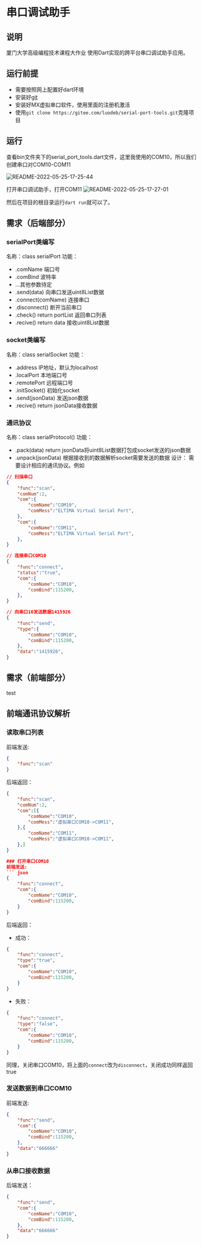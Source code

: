 # 串口调试助手

## 说明

厦门大学高级编程技术课程大作业 使用Dart实现的跨平台串口调试助手应用。

## 运行前提

 - 需要按照网上配置好dart环境
 - 安装好[git](https://git-scm.com/)
 - 安装好MX虚拟串口软件，使用里面的注册机激活
 - 使用```git clone https://gitee.com/luodeb/serial-port-tools.git```克隆项目

## 运行

查看bin文件夹下的serial_port_tools.dart文件，这里我使用的COM10，所以我们创建串口对COM10-COM11

![README-2022-05-25-17-25-44](https://imgfiles-debin.oss-cn-hangzhou.aliyuncs.com/md_imgfiles/README-2022-05-25-17-25-44.png)

打开串口调试助手，打开COM11
![README-2022-05-25-17-27-01](https://imgfiles-debin.oss-cn-hangzhou.aliyuncs.com/md_imgfiles/README-2022-05-25-17-27-01.png)

然后在项目的根目录运行```dart run```就可以了。

## 需求（后端部分）

### serialPort类编写

名称：class serialPort 
功能：
 - .comName 端口号
 - .comBind 波特率
 - ...其他参数待定
 - .send(data) 向串口发送uint8List数据
 - .connect(comName) 连接串口
 - .disconnect() 断开当前串口
 - .check() return portList 返回串口列表
 - .recive() return data 接收uint8List数据

### socket类编写

名称：class serialSocket
功能：
 - .address IP地址，默认为localhost
 - .localPort 本地端口号
 - .remotePort 远程端口号
 - .initSocket() 初始化socket
 - .send(jsonData) 发送json数据
 - .recive() return jsonData接收数据

### 通讯协议

名称：class serialProtocol()
功能：
 - .pack(data) return jsonData将uint8List数据打包成socket发送的json数据
 - .unpack(jsonData) 根据接收到的数据解析socket需要发送的数据
设计：
需要设计相应的通讯协议。例如
``` json
// 扫描串口
{
    "func":"scan",
    "comNum":2,
    "com":{
        "comName":"COM10",
        "comMess":"ELTIMA Virtual Serial Port",
    },
    "com":{
        "comName":"COM11",
        "comMess":"ELTIMA Virtual Serial Port",
    },
}

// 连接串口COM10
{
    "func":"connect",
    "status":"true",
    "com":{
        "comName":"COM10",
        "comBind":115200,
    },
}

// 向串口10发送数据1415926
{
    "func":"send",
    "type":{
        "comName":"COM10",
        "comBind":115200,
    },
    "data":"1415926",
}
```

## 需求（前端部分）

test

## 前端通讯协议解析

### 读取串口列表
前端发送:
``` json
{
    "func":"scan"
}
```
后端返回：
``` json 
{
    "func":"scan",
    "comNum":2,
    "com":[{
        "comName":"COM10",
        "comMess":"虚拟串口COM10->COM11",
    },{
        "comName":"COM11",
        "comMess":"虚拟串口COM10->COM11",
    },]
}

### 打开串口COM10 
前端发送:
``` json
{
    "func":"connect",
    "com":{
        "comName":"COM10",
        "comBind":115200,
    }
}
```
后端返回：
 - 成功：
``` json 
{
    "func":"connect",
    "type":"true",
    "com":{
        "comName":"COM10",
        "comBind":115200,
    }
}
```
 - 失败：
``` json 
{
    "func":"connect",
    "type":"false",
    "com":{
        "comName":"COM10",
        "comBind":115200,
    }
}
```
同理，关闭串口COM10，将上面的`connect`改为`disconnect`，关闭成功同样返回true

### 发送数据到串口COM10

前端发送:
``` json
{
    "func":"send",
    "com":{
        "comName":"COM10",
        "comBind":115200,
    },
    "data":"666666"
}
```

### 从串口接收数据

后端发送：
``` json
{
    "func":"send",
    "com":{
        "comName":"COM10",
        "comBind":115200,
    },
    "data":"666666"
}
```
